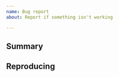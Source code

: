 ```yaml
---
name: Bug report
about: Report if something isn't working

---
```


## Summary
<!-- Briefly describe the bug -->

## Reproducing
<!-- Explain what you did, what you expected to happen, and what actually happened. You might want to include a screenshot if that can show the bug. -->
